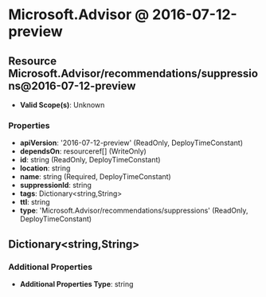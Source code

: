 # Microsoft.Advisor @ 2016-07-12-preview

## Resource Microsoft.Advisor/recommendations/suppressions@2016-07-12-preview
* **Valid Scope(s)**: Unknown
### Properties
* **apiVersion**: '2016-07-12-preview' (ReadOnly, DeployTimeConstant)
* **dependsOn**: resourceref[] (WriteOnly)
* **id**: string (ReadOnly, DeployTimeConstant)
* **location**: string
* **name**: string (Required, DeployTimeConstant)
* **suppressionId**: string
* **tags**: Dictionary<string,String>
* **ttl**: string
* **type**: 'Microsoft.Advisor/recommendations/suppressions' (ReadOnly, DeployTimeConstant)

## Dictionary<string,String>
### Additional Properties
* **Additional Properties Type**: string

